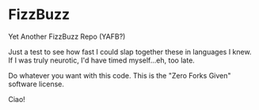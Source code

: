 FizzBuzz
========

Yet Another FizzBuzz Repo (YAFB?)

Just a test to see how fast I could slap together these in languages I knew.
If I was truly neurotic, I'd have timed myself...eh, too late.

Do whatever you want with this code.  This is the "Zero Forks Given" software license.

Ciao!
